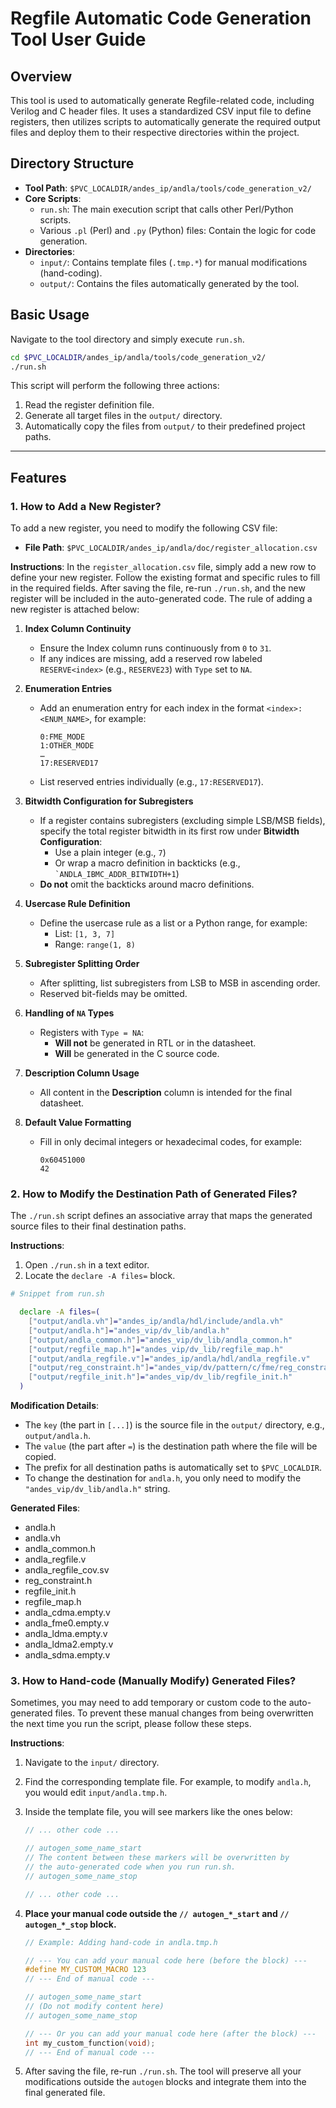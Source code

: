# Regfile Automatic Code Generation Tool User Guide

## Overview

This tool is used to automatically generate Regfile-related code, including Verilog and C header files. It uses a standardized CSV input file to define registers, then utilizes scripts to automatically generate the required output files and deploy them to their respective directories within the project.

## Directory Structure

- **Tool Path**: `$PVC_LOCALDIR/andes_ip/andla/tools/code_generation_v2/`
- **Core Scripts**:
    - `run.sh`: The main execution script that calls other Perl/Python scripts.
    - Various `.pl` (Perl) and `.py` (Python) files: Contain the logic for code generation.
- **Directories**:
    - `input/`: Contains template files (`.tmp.*`) for manual modifications (hand-coding).
    - `output/`: Contains the files automatically generated by the tool.

## Basic Usage

Navigate to the tool directory and simply execute `run.sh`.

```bash
cd $PVC_LOCALDIR/andes_ip/andla/tools/code_generation_v2/
./run.sh
```
This script will perform the following three actions:

1.  Read the register definition file.
2.  Generate all target files in the `output/` directory.
3.  Automatically copy the files from `output/` to their predefined project paths.

---

## Features

### 1. How to Add a New Register?

To add a new register, you need to modify the following CSV file:

- **File Path**: `$PVC_LOCALDIR/andes_ip/andla/doc/register_allocation.csv`

**Instructions**:
In the `register_allocation.csv` file, simply add a new row to define your new register. Follow the existing format and specific rules to fill in the required fields. After saving the file, re-run `./run.sh`, and the new register will be included in the auto-generated code. The rule of adding a new register is attached below:

1. **Index Column Continuity**  
   - Ensure the Index column runs continuously from `0` to `31`.  
   - If any indices are missing, add a reserved row labeled `RESERVE<index>` (e.g., `RESERVE23`) with `Type` set to `NA`.

2. **Enumeration Entries**  
   - Add an enumeration entry for each index in the format `<index>:<ENUM_NAME>`, for example:  
     ```text
     0:FME_MODE
     1:OTHER_MODE
     …
     17:RESERVED17
     ```  
   - List reserved entries individually (e.g., `17:RESERVED17`).

3. **Bitwidth Configuration for Subregisters**  
   - If a register contains subregisters (excluding simple LSB/MSB fields), specify the total register bitwidth in its first row under **Bitwidth Configuration**:  
     - Use a plain integer (e.g., `7`)  
     - Or wrap a macro definition in backticks (e.g., `` `ANDLA_IBMC_ADDR_BITWIDTH+1 ``)  
   - **Do not** omit the backticks around macro definitions.

4. **Usercase Rule Definition**  
   - Define the usercase rule as a list or a Python range, for example:  
     - List: `[1, 3, 7]`  
     - Range: `range(1, 8)`

5. **Subregister Splitting Order**  
   - After splitting, list subregisters from LSB to MSB in ascending order.  
   - Reserved bit-fields may be omitted.

6. **Handling of `NA` Types**  
   - Registers with `Type = NA`:  
     - **Will not** be generated in RTL or in the datasheet.  
     - **Will** be generated in the C source code.

7. **Description Column Usage**  
   - All content in the **Description** column is intended for the final datasheet.

8. **Default Value Formatting**  
   - Fill in only decimal integers or hexadecimal codes, for example:  
     ```text
     0x60451000
     42
     ```


### 2. How to Modify the Destination Path of Generated Files?

The `./run.sh` script defines an associative array that maps the generated source files to their final destination paths.

**Instructions**:
1.  Open `./run.sh` in a text editor.
2.  Locate the `declare -A files=` block.

```bash
# Snippet from run.sh

  declare -A files=(
    ["output/andla.vh"]="andes_ip/andla/hdl/include/andla.vh"
    ["output/andla.h"]="andes_vip/dv_lib/andla.h"
    ["output/andla_common.h"]="andes_vip/dv_lib/andla_common.h"
    ["output/regfile_map.h"]="andes_vip/dv_lib/regfile_map.h"
    ["output/andla_regfile.v"]="andes_ip/andla/hdl/andla_regfile.v"
    ["output/reg_constraint.h"]="andes_vip/dv/pattern/c/fme/reg_constraint.h"
    ["output/regfile_init.h"]="andes_vip/dv_lib/regfile_init.h"
  )

```

**Modification Details**:
-   The `key` (the part in `[...]`) is the source file in the `output/` directory, e.g., `output/andla.h`.
-   The `value` (the part after `=`) is the destination path where the file will be copied.
-   The prefix for all destination paths is automatically set to `$PVC_LOCALDIR`.
-   To change the destination for `andla.h`, you only need to modify the `"andes_vip/dv_lib/andla.h"` string.

**Generated Files**:
-   andla.h
-   andla.vh
-   andla_common.h
-   andla_regfile.v
-   andla_regfile_cov.sv
-   reg_constraint.h
-   regfile_init.h
-   regfile_map.h
-   andla_cdma.empty.v
-   andla_fme0.empty.v
-   andla_ldma.empty.v
-   andla_ldma2.empty.v
-   andla_sdma.empty.v





### 3. How to Hand-code (Manually Modify) Generated Files?

Sometimes, you may need to add temporary or custom code to the auto-generated files. To prevent these manual changes from being overwritten the next time you run the script, please follow these steps.

**Instructions**:
1.  Navigate to the `input/` directory.
2.  Find the corresponding template file. For example, to modify `andla.h`, you would edit `input/andla.tmp.h`.
3.  Inside the template file, you will see markers like the ones below:

    ```c
    // ... other code ...

    // autogen_some_name_start
    // The content between these markers will be overwritten by
    // the auto-generated code when you run run.sh.
    // autogen_some_name_stop

    // ... other code ...
    ```

4.  **Place your manual code outside the `// autogen_*_start` and `// autogen_*_stop` block.**

    ```c
    // Example: Adding hand-code in andla.tmp.h
    
    // --- You can add your manual code here (before the block) ---
    #define MY_CUSTOM_MACRO 123
    // --- End of manual code ---
    
    // autogen_some_name_start
    // (Do not modify content here)
    // autogen_some_name_stop
    
    // --- Or you can add your manual code here (after the block) ---
    int my_custom_function(void);
    // --- End of manual code ---
    ```
5.  After saving the file, re-run `./run.sh`. The tool will preserve all your modifications outside the `autogen` blocks and integrate them into the final generated file.
